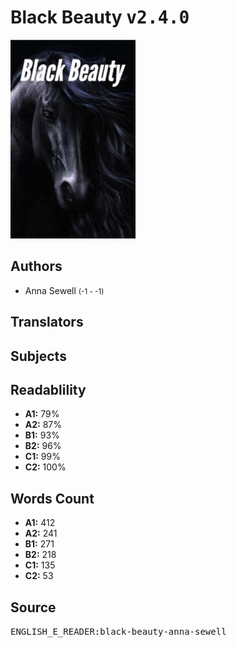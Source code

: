 # Black Beauty <kbd>v2.4.0</kbd>

![](./cover.medium.jpg "")

## Authors


 - Anna Sewell <small>(-1 - -1)</small>

## Translators



## Subjects



## Readablility


 - **A1:** 79%
 - **A2:** 87%
 - **B1:** 93%
 - **B2:** 96%
 - **C1:** 99%
 - **C2:** 100%

## Words Count


 - **A1:** 412
 - **A2:** 241
 - **B1:** 271
 - **B2:** 218
 - **C1:** 135
 - **C2:** 53

## Source


<kbd>ENGLISH_E_READER:black-beauty-anna-sewell</kbd>
